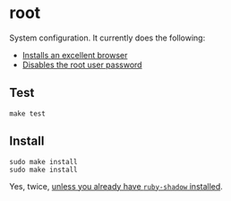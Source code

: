root
====

System configuration. It currently does the following:

- [Installs an excellent browser](https://www.mozilla.org/firefox)
- [Disables the root user password](https://wiki.archlinux.org/index.php/sudo#Disable_root_login)

Test
----

    make test

Install
-------

    sudo make install
    sudo make install

Yes, twice, [unless you already have `ruby-shadow` installed](https://unix.stackexchange.com/questions/165333/how-to-get-non-zero-exit-code-from-puppet-when-configuration-cannot-be-applied).
